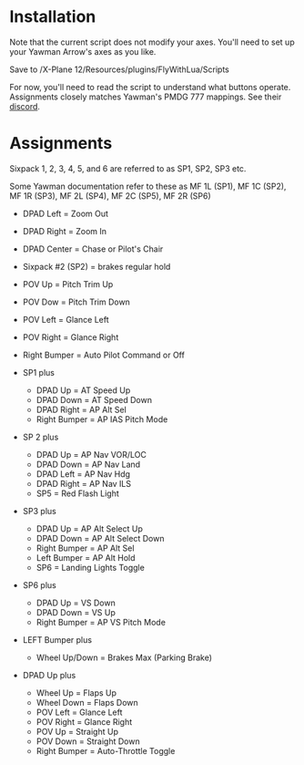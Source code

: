 # Installation
Note that the current script does not modify your axes. You'll need to set up your Yawman Arrow's axes as you like.

Save to /X-Plane 12/Resources/plugins/FlyWithLua/Scripts

For now, you'll need to read the script to understand what buttons operate. Assignments closely matches Yawman's PMDG 777 mappings. See their [discord](https://discord.gg/dcpTc5KP).

# Assignments
Sixpack 1, 2, 3, 4, 5, and 6 are referred to as SP1, SP2, SP3 etc. 

Some Yawman documentation refer to these as MF 1L (SP1), MF 1C (SP2), MF 1R (SP3), MF 2L (SP4), MF 2C (SP5), MF 2R (SP6)

* DPAD Left = Zoom Out
* DPAD Right = Zoom In
* DPAD Center = Chase or Pilot's Chair

* Sixpack #2 (SP2) = brakes regular hold

* POV Up = Pitch Trim Up
* POV Dow = Pitch Trim Down		
* POV Left = Glance Left
* POV Right = Glance Right

* Right Bumper = Auto Pilot Command or Off

* SP1 plus
	* DPAD Up = AT Speed Up
	* DPAD Down = AT Speed Down
	* DPAD Right = AP Alt Sel
	* Right Bumper = AP IAS Pitch Mode
* SP 2 plus
	* DPAD Up = AP Nav VOR/LOC
	* DPAD Down = AP Nav Land
	* DPAD Left = AP Nav Hdg
	* DPAD Right = AP Nav ILS
	* SP5 = Red Flash Light
* SP3 plus
	* DPAD Up = AP Alt Select Up
	* DPAD Down = AP Alt Select Down
	* Right Bumper = AP Alt Sel
	* Left Bumper = AP Alt Hold
	* SP6 = Landing Lights Toggle
* SP6 plus
	* DPAD Up = VS Down
	* DPAD Down = VS Up
	* Right Bumper = AP VS Pitch Mode
* LEFT Bumper plus
	* Wheel Up/Down = Brakes Max (Parking Brake)
* DPAD Up plus
	* Wheel Up = Flaps Up
	* Wheel Down = Flaps Down
	* POV Left = Glance Left
	* POV Right = Glance Right
	* POV Up = Straight Up
	* POV Down = Straight Down
	* Right Bumper = Auto-Throttle Toggle

